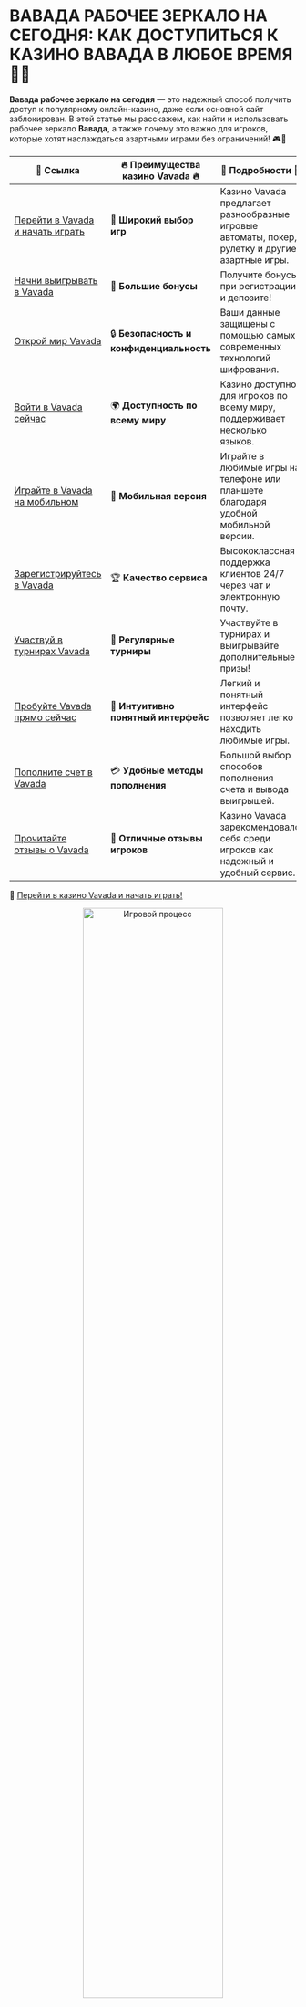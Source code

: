 # ВАВАДА РАБОЧЕЕ ЗЕРКАЛО НА СЕГОДНЯ: КАК ДОСТУПИТЬСЯ К КАЗИНО ВАВАДА В ЛЮБОЕ ВРЕМЯ 🎰🔑

**Вавада рабочее зеркало на сегодня** — это надежный способ получить доступ к популярному онлайн-казино, даже если основной сайт заблокирован. В этой статье мы расскажем, как найти и использовать рабочее зеркало **Вавада**, а также почему это важно для игроков, которые хотят наслаждаться азартными играми без ограничений! 🎮💸

| 🔗 **Ссылка**                                         | 🔥 **Преимущества казино Vavada** 🔥  | 🌟 **Подробности** 🌟 |
|-----------------------------------------------------|-------------------------------------|----------------------|
| [Перейти в Vavada и начать играть](https://vavadapartner.pro/?promo=ea5c9275-6854-4505-94fc-95ab18221945-linkb2) | 🎰 **Широкий выбор игр**           | Казино Vavada предлагает разнообразные игровые автоматы, покер, рулетку и другие азартные игры. |
| [Начни выигрывать в Vavada](https://vavadapartner.pro/?promo=ea5c9275-6854-4505-94fc-95ab18221945-linkb2) | 💸 **Большие бонусы**              | Получите бонусы при регистрации и депозите! |
| [Открой мир Vavada](https://vavadapartner.pro/?promo=ea5c9275-6854-4505-94fc-95ab18221945-linkb2) | 🔒 **Безопасность и конфиденциальность** | Ваши данные защищены с помощью самых современных технологий шифрования. |
| [Войти в Vavada сейчас](https://vavadapartner.pro/?promo=ea5c9275-6854-4505-94fc-95ab18221945-linkb2) | 🌍 **Доступность по всему миру**    | Казино доступно для игроков по всему миру, поддерживает несколько языков. |
| [Играйте в Vavada на мобильном](https://vavadapartner.pro/?promo=ea5c9275-6854-4505-94fc-95ab18221945-linkb2) | 📱 **Мобильная версия**            | Играйте в любимые игры на телефоне или планшете благодаря удобной мобильной версии. |
| [Зарегистрируйтесь в Vavada](https://vavadapartner.pro/?promo=ea5c9275-6854-4505-94fc-95ab18221945-linkb2) | 🏆 **Качество сервиса**            | Высококлассная поддержка клиентов 24/7 через чат и электронную почту. |
| [Участвуй в турнирах Vavada](https://vavadapartner.pro/?promo=ea5c9275-6854-4505-94fc-95ab18221945-linkb2) | 🎉 **Регулярные турниры**          | Участвуйте в турнирах и выигрывайте дополнительные призы! |
| [Пробуйте Vavada прямо сейчас](https://vavadapartner.pro/?promo=ea5c9275-6854-4505-94fc-95ab18221945-linkb2) | 🎯 **Интуитивно понятный интерфейс** | Легкий и понятный интерфейс позволяет легко находить любимые игры. |
| [Пополните счет в Vavada](https://vavadapartner.pro/?promo=ea5c9275-6854-4505-94fc-95ab18221945-linkb2) | 💳 **Удобные методы пополнения**   | Большой выбор способов пополнения счета и вывода выигрышей. |
| [Прочитайте отзывы о Vavada](https://vavadapartner.pro/?promo=ea5c9275-6854-4505-94fc-95ab18221945-linkb2) | 💬 **Отличные отзывы игроков**     | Казино Vavada зарекомендовало себя среди игроков как надежный и удобный сервис. |

🔗 [Перейти в казино Vavada и начать играть!](https://vavadapartner.pro/?promo=ea5c9275-6854-4505-94fc-95ab18221945-linkb2)

<div align="center"> <img src="https://i.pinimg.com/originals/1d/b3/25/1db325483acbe642c6d4e6fdd73a4988.gif" alt="Игровой процесс" width="70%"> </div>
---

![Вавада рабочее зеркало](https://sro-opus.ru/top/zwezodlu/img104850.jpg)

## ЧТО ТАКОЕ РАБОЧЕЕ ЗЕРКАЛО ВАВАДА? 🔍

**Рабочее зеркало Вавада** — это альтернативный адрес сайта, который позволяет пользователям обходить блокировки и продолжать играть в любимые азартные игры. Зеркала имеют тот же интерфейс и функционал, что и оригинальный сайт, что делает процесс игры максимально удобным и безопасным.

### Почему важно использовать рабочее зеркало? 🤔
- **Безопасность и доступность**: Если основной сайт заблокирован, вы все равно можете использовать зеркало для доступа к своему аккаунту и продолжения игры.
- **Один в один интерфейс**: Все функции, бонусы и игры сохраняются в зеркале, как на основном сайте.
- **Регулярные обновления**: Зеркала обновляются для обхода новых блокировок, обеспечивая бесперебойный доступ к сайту.

## КАК НАЙТИ РАБОЧЕЕ ЗЕРКАЛО ВАВАДА НА СЕГОДНЯ? 🌐

### 1. ОФИЦИАЛЬНЫЙ САЙТ ВАВАДА 💻
Первый способ — это посетить **официальный сайт Вавада**. Обычно на нем можно найти ссылку на актуальное рабочее зеркало. Это самый надежный источник, чтобы получить актуальную ссылку.

### 2. СОЦИАЛЬНЫЕ СЕТИ И МЕССЕНДЖЕРЫ 📲
Следите за официальными аккаунтами **Вавада** в социальных сетях, таких как Instagram, Twitter и Telegram. Часто именно там публикуются ссылки на рабочие зеркала, которые актуальны на данный момент.

### 3. ПОДПИШИТЕСЬ НА РАССЫЛКУ 📧
Если вы хотите всегда быть в курсе актуальных зеркал, можно подписаться на рассылку от казино **Вавада**. После регистрации вам будут приходить обновления с новыми ссылками на рабочие зеркала и информацией о бонусах.

### 4. ПРЕДПОЧТИТЕЛЬНО ИСПОЛЬЗОВАТЬ ЗЕРКАЛА ОТ НАДЕЖНЫХ ИСТОЧНИКОВ 🔒
Будьте осторожны при поиске зеркала в интернете. Используйте только проверенные и официальные источники, чтобы избежать попадания на мошеннические сайты.

## КАК ПОЛЬЗОВАТЬСЯ РАБОЧИМ ЗЕРКАЛОМ ВАВАДА? ⚙️

### 1. ПЕРЕЙДИТЕ ПО ССЫЛКЕ НА ЗЕРКАЛО 💻
После того как вы нашли актуальную ссылку на рабочее зеркало **Вавада**, просто перейдите по ней. Важно убедиться, что сайт выглядит как оригинальный, а адрес соответствует официальному.

### 2. ВХОД В ЛИЧНЫЙ КАБИНЕТ 🛠️
После перехода на зеркало, вам нужно будет войти в свой аккаунт, используя те же данные, что и на основном сайте. Если у вас нет аккаунта, вы можете пройти регистрацию и начать играть.

### 3. ИГРАЙТЕ В ЛЮБИМЫЕ ИГРЫ 🎮
Все игры, доступные на основном сайте, будут доступны и на зеркале. Наслаждайтесь слотами, настольными играми, ставками на спорт и другими развлечениями, которые предлагает **Вавада**.

## ПРЕИМУЩЕСТВА ИСПОЛЬЗОВАНИЯ РАБОЧЕГО ЗЕРКАЛА ВАВАДА 🎯

### 1. ДОСТУП БЕЗ ОГРАНИЧЕНИЙ 🌍
Рабочее зеркало позволяет обходить блокировки и получать доступ к вашему аккаунту, независимо от того, какие ограничения могут быть установлены на основной сайт.

### 2. ОДИН И ТОТ ЖЕ ИНТЕРФЕЙС 🎰
Все функции и интерфейс зеркала остаются такими же, как на основном сайте. Это гарантирует, что вы не потеряете доступ к своим любимым играм и бонусам.

### 3. БЕЗОПАСНОСТЬ И ПРИВАТНОСТЬ 🔒
Зеркала, предоставленные официальными источниками, гарантируют тот же уровень безопасности, что и оригинальный сайт **Вавада**. Ваши личные данные и транзакции будут защищены.

### 4. АКТУАЛЬНЫЕ БОНУСЫ И АКЦИИ 🎁
Использование зеркала не ограничивает ваш доступ к бонусам и акциям. Все предложения, доступные на основном сайте, будут работать и через зеркало.

## РЕГУЛЯРНО ОБНОВЛЯЕМЫЕ ЗЕРКАЛА 📅

**Вавада** постоянно обновляет свои зеркала для обхода блокировок, поэтому вам не придется искать новый источник, если одно зеркало перестало работать. Вы всегда сможете найти актуальную ссылку через официальный сайт или социальные сети.

## ИТОГИ 💡

**Вавада рабочее зеркало на сегодня** — это отличное решение для всех игроков, которым нужно продолжать игру, несмотря на блокировки. Используйте только официальные источники для доступа к зеркалам, чтобы гарантировать безопасность своих данных и средств. Не упустите шанс наслаждаться игрой на **Вавада** в любое время и в любом месте! 🎰💰

**Используйте рабочее зеркало и продолжайте выигрывать!** 🚀🎉
